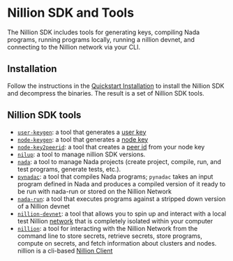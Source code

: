 # Nillion SDK and Tools

The Nillion SDK includes tools for generating keys, compiling Nada programs, running programs locally, running a nillion devnet, and connecting to the Nillion network via your CLI.

## Installation

Follow the instructions in the [Quickstart Installation](quickstart#install-the-nillion-sdk) to install the Nillion SDK and decompress the binaries. The result is a set of Nillion SDK tools.

## Nillion SDK tools

- [`user-keygen`](user-keygen): a tool that generates a [user key](concepts.md#user-key)
- [`node-keygen`](node-keygen): a tool that generates a [node key](concepts.md#node-key)
- [`node-key2peerid`](node-key2peerid): a tool that creates a [peer id](concepts.md#peer-id) from your node key
- [`nilup`](nilup): a tool to manage nillion SDK versions.
- [`nada`](nada): a tool to manage Nada projects (create project, compile, run, and test programs, generate tests, etc.).
- [`pynadac`](pynadac): a tool that compiles Nada programs; `pynadac` takes an input program defined in Nada and produces a compiled version of it ready to be run with nada-run or stored on the Nillion Network
- [`nada-run`](nada-run): a tool that executes programs against a stripped down version of a Nillion devnet
- [`nillion-devnet`](nillion-devnet): a tool that allows you to spin up and interact with a local test Nillion [network](concepts.md#clusters) that is completely isolated within your computer
- [`nillion`](nillion): a tool for interacting with the Nillion Network from the command line to store secrets, retrieve secrets, store programs, compute on secrets, and fetch information about clusters and nodes. nillion is a cli-based [Nillion Client](nillion-client.md)
